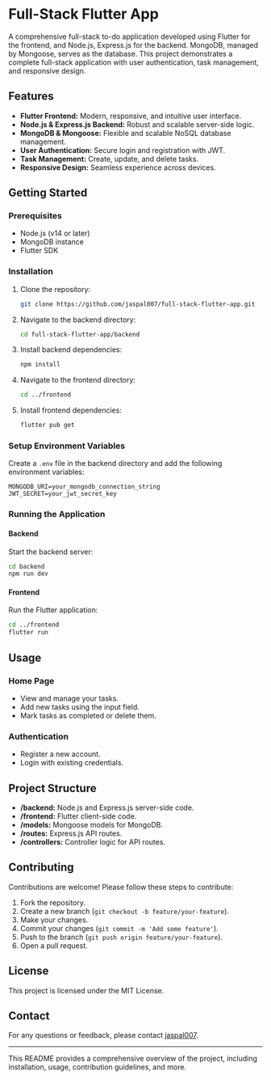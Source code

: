 # Full-Stack Flutter App

A comprehensive full-stack to-do application developed using Flutter for the frontend, and Node.js, Express.js for the backend. MongoDB, managed by Mongoose, serves as the database. This project demonstrates a complete full-stack application with user authentication, task management, and responsive design.

## Features

- **Flutter Frontend:** Modern, responsive, and intuitive user interface.
- **Node.js & Express.js Backend:** Robust and scalable server-side logic.
- **MongoDB & Mongoose:** Flexible and scalable NoSQL database management.
- **User Authentication:** Secure login and registration with JWT.
- **Task Management:** Create, update, and delete tasks.
- **Responsive Design:** Seamless experience across devices.

## Getting Started

### Prerequisites

- Node.js (v14 or later)
- MongoDB instance
- Flutter SDK

### Installation

1. Clone the repository:
   ```bash
   git clone https://github.com/jaspal007/full-stack-flutter-app.git
   ```
2. Navigate to the backend directory:
   ```bash
   cd full-stack-flutter-app/backend
   ```
3. Install backend dependencies:
   ```bash
   npm install
   ```
4. Navigate to the frontend directory:
   ```bash
   cd ../frontend
   ```
5. Install frontend dependencies:
   ```bash
   flutter pub get
   ```

### Setup Environment Variables

Create a `.env` file in the backend directory and add the following environment variables:

```env
MONGODB_URI=your_mongodb_connection_string
JWT_SECRET=your_jwt_secret_key
```

### Running the Application

#### Backend

Start the backend server:

```bash
cd backend
npm run dev
```

#### Frontend

Run the Flutter application:

```bash
cd ../frontend
flutter run
```

## Usage

### Home Page

- View and manage your tasks.
- Add new tasks using the input field.
- Mark tasks as completed or delete them.

### Authentication

- Register a new account.
- Login with existing credentials.

## Project Structure

- **/backend:** Node.js and Express.js server-side code.
- **/frontend:** Flutter client-side code.
- **/models:** Mongoose models for MongoDB.
- **/routes:** Express.js API routes.
- **/controllers:** Controller logic for API routes.

## Contributing

Contributions are welcome! Please follow these steps to contribute:

1. Fork the repository.
2. Create a new branch (`git checkout -b feature/your-feature`).
3. Make your changes.
4. Commit your changes (`git commit -m 'Add some feature'`).
5. Push to the branch (`git push origin feature/your-feature`).
6. Open a pull request.

## License

This project is licensed under the MIT License.

## Contact

For any questions or feedback, please contact [jaspal007](https://github.com/jaspal007).

---

This README provides a comprehensive overview of the project, including installation, usage, contribution guidelines, and more.
